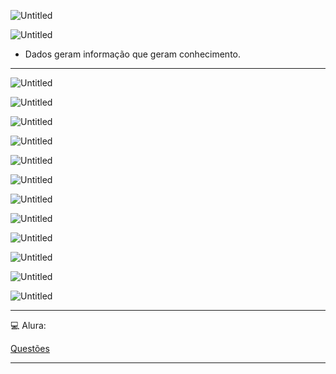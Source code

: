 ![Untitled](https://s3-us-west-2.amazonaws.com/secure.notion-static.com/9c105553-aea9-4ce7-8dd9-9b885a9fffe2/Untitled.png)

![Untitled](https://s3-us-west-2.amazonaws.com/secure.notion-static.com/65652d88-3369-4ea3-ae22-1cf9d8dfaf45/Untitled.png)

- Dados geram informação que geram conhecimento.

---

![Untitled](https://s3-us-west-2.amazonaws.com/secure.notion-static.com/ebb4038c-9305-47fe-9687-55ad27d95f22/Untitled.png)

![Untitled](https://s3-us-west-2.amazonaws.com/secure.notion-static.com/010bda2c-efa5-43c2-a941-967ebeb22284/Untitled.png)

![Untitled](https://s3-us-west-2.amazonaws.com/secure.notion-static.com/2f0b7c38-fee0-4a2d-84d4-02947cfc22cd/Untitled.png)

![Untitled](https://s3-us-west-2.amazonaws.com/secure.notion-static.com/7b405959-2a27-4b8c-8ac7-33d638ec3938/Untitled.png)

![Untitled](https://s3-us-west-2.amazonaws.com/secure.notion-static.com/f4a8f599-9ffe-4520-959f-f2746e6dc400/Untitled.png)

![Untitled](https://s3-us-west-2.amazonaws.com/secure.notion-static.com/c911c6e8-7499-40b4-b0c5-ccd197ad452d/Untitled.png)

![Untitled](https://s3-us-west-2.amazonaws.com/secure.notion-static.com/59081412-3e34-4c92-809c-1ff3890a2399/Untitled.png)

![Untitled](https://s3-us-west-2.amazonaws.com/secure.notion-static.com/97b76c2a-bd9f-4666-a9d6-b6f3327c1388/Untitled.png)

![Untitled](https://s3-us-west-2.amazonaws.com/secure.notion-static.com/4c497ba6-0eef-4b99-a190-cb6b4765e559/Untitled.png)

![Untitled](https://s3-us-west-2.amazonaws.com/secure.notion-static.com/f4b36258-2097-4c7b-aaa9-adb5b379ac78/Untitled.png)

![Untitled](https://s3-us-west-2.amazonaws.com/secure.notion-static.com/b9205551-f538-4764-a2d1-da10cfc35162/Untitled.png)

![Untitled](https://s3-us-west-2.amazonaws.com/secure.notion-static.com/a48b2a82-dd78-4e50-8fb0-d67c62a8c409/Untitled.png)

---

<aside>
💻 Alura:

</aside>

[Questões](https://www.notion.so/Quest-es-daa83c32da1c474fab2af9f99d2ab0b1)

---
